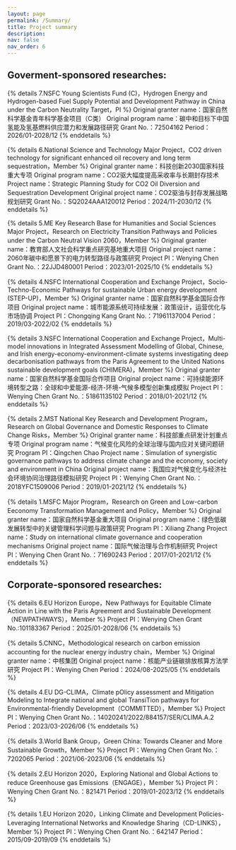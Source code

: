 ```yaml
---
layout: page
permalink: /Summary/
title: Project summary
description: 
nav: false
nav_order: 6
---
```

## Goverment-sponsored researches:
{% details 7.NSFC Young Scientists Fund (C)，Hydrogen Energy and Hydrogen-based Fuel Supply Potential and Development Pathway in China under the Carbon Neutrality Target，PI %}
    Original granter name：国家自然科学基金青年科学基金项目（C类）
    Original program name：碳中和目标下中国氢能及氢基燃料供应潜力和发展路径研究
    Grant No.：72504162
    Period：2026/01-2028/12
{% enddetails %}

{% details 6.National Science and Technology Major Project，CO2 driven technology for significant enhanced oil recovery and long term sequestration，Member %}
    Original granter name：科技创新2030国家科技重大专项
    Original program name：CO2驱大幅度提高采收率与长期封存技术
    Project name：Strategic Planning Study for CO2 Oil Diversion and Sequestration Development
    Original project name：CO2驱油与封存发展战略规划研究
    Grant No.：SQ2024AAA120012
    Period：2024/11-2030/12
{% enddetails %}

{% details 5.ME Key Research Base for Humanities and Social Sciences Major Project，Research on Electricity Transition Pathways and Policies under the Carbon Neutral Vision 2060，Member %}
    Original granter name：教育部人文社会科学重点研究基地重大项目
    Original project name：2060年碳中和愿景下的电力转型路径与政策研究
    Project PI：Wenying Chen
    Grant No.：22JJD480001
    Period：2023/01-2025/10
{% enddetails %}

{% details 4.NSFC International Cooperation and Exchange Project，Socio-Techno-Economic Pathways for sustainable Urban energy development (STEP-UP)，Member %}
    Original granter name：国家自然科学基金国际合作项目
    Original project name：城市能源系统可持续发展：政策设计，运营优化与市场协调
    Project PI：Chongqing Kang
    Grant No.：71961137004
    Period：2019/03-2022/02
{% enddetails %}

{% details 3.NSFC International Cooperation and Exchange Project，Multi-model innovations in Integrated Assessment Modelling of Global, Chinese, and Irish energy-economy-environment-climate systems investigating deep decarbonisation pathways from the Paris Agreement to the United Nations sustainable development goals (CHIMERA)，Member %}
    Original granter name：国家自然科学基金国际合作项目
    Original project name：可持续能源环境转型之路：全球和中爱能源-经济-环境-气候多模型创新集成模拟
    Project PI：Wenying Chen
    Grant No.：51861135102
    Period：2018/01-2021/12
{% enddetails %}

{% details 2.MST National Key Research and Development Program，Research on Global Governance and Domestic Responses to Climate Change Risks，Member %}
    Original granter name：科技部重点研发计划重点专项
    Original program name：气候变化风险的全球治理与国内应对关键问题研究
    Program PI：Qingchen Chao
    Project name：Simulation of synergistic governance pathways to address climate change and the economy, society and environment in China
    Original project name：我国应对气候变化与经济社会环境协同治理路径模拟研究
    Project PI：Wenying Chen
    Grant No.：2018YFC1509006
    Period：2019/01-2021/12
{% enddetails %}

{% details 1.MSFC Major Program，Research on Green and Low-carbon Eeconomy Transformation Management and Policy，Member %}
    Original granter name：国家自然科学基金重大项目
    Original program name：绿色低碳发展转型中的关键管理科学问题与政策研究
    Program PI：Xiliang Zhang
    Project name：Study on international climate governance and cooperation mechanisms
    Original project name：国际气候治理与合作机制研究
    Project PI：Wenying Chen
    Grant No.：71690243
    Period：2017/01-2021/12
{% enddetails %}

## Corporate-sponsored researches:

{% details 6.EU Horizon Europe，New Pathways for Equitable Climate Action in Line with the Paris Agreement and Sustainable Development （NEWPATHWAYS），Member %}
    Project PI：Wenying Chen
    Grant No.:101183367
    Period：2025/01-2028/06
{% enddetails %}

{% details 5.CNNC，Methodological research on carbon emission accounting for the nuclear energy industry chain，Member %}
    Original granter name：中核集团
    Original project name：核能产业链碳排放核算方法学研究
    Project PI：Wenying Chen
    Period：2024/08-2025/05
{% enddetails %}

{% details 4.EU DG-CLIMA，Climate pOlicy assessment and Mitigation Modeling to Integrate national and global TransiTion pathways for Environmental-friendly Development（COMMITTED），Member %}
    Project PI：Wenying Chen
    Grant No.：14020241/2022/884157/SER/CLIMA.A.2
    Period：2023/03-2026/06
{% enddetails %}

{% details 3.World Bank Group，Green China: Towards Cleaner and More Sustainable Growth，Member %}
    Project PI：Wenying Chen
    Grant No.：7202065
    Period：2021/06-2023/06
{% enddetails %}

{% details 2.EU Horizon 2020，Exploring National and Global Actions to reduce Greenhouse gas Emissions（ENGAGE），Member %}
    Project PI：Wenying Chen
    Grant No.：821471
    Period：2019/01-2023/12
{% enddetails %}

{% details 1.EU Horizon 2020，Linking Climate and Development Policies-Leveraging International Networks and Knowledge Sharing（CD-LINKS），Member %}
    Project PI：Wenying Chen
    Grant No.：642147
    Period：2015/09-2019/09
{% enddetails %}
